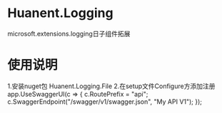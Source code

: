 # Huanent.Logging
microsoft.extensions.logging日子组件拓展

# 使用说明
1.安装nuget包 Huanent.Logging.File 
2.在setup文件Configure方添加注册
app.UseSwaggerUI(c =>
            {
                c.RoutePrefix = "api";
                c.SwaggerEndpoint("/swagger/v1/swagger.json", "My API V1");
            });
